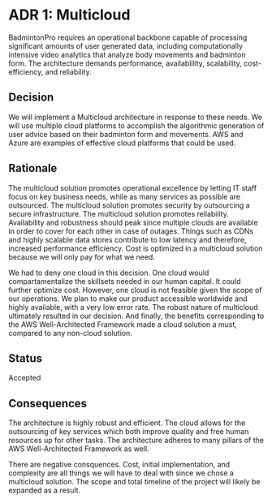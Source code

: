 # ADR 1: Multicloud 
BadmintonPro requires an operational backbone capable of processing significant amounts of user generated data, including computationally intensive video analytics that analyze body movements and badminton form. The architecture demands performance, availablility, scalability, cost-efficiency, and reliability.
## Decision 
We will implement a Multicloud architecture in response to these needs. We will use multiple cloud platforms to accomplish the algorithmic generation of user advice based on their badminton form and movements. AWS and Azure are examples of effective cloud platforms that could be used.
## Rationale 
The multicloud solution promotes operational excellence by letting IT staff focus on key business needs, while as many services as possible are outsourced.
The multicloud solution promotes security by outsourcing a secure infrastructure.
The multicloud solution promotes reliability. Availability and robustness should peak since multiple clouds are available in order to cover for each other in case of outages.
Things such as CDNs and highly scalable data stores contribute to low latency and therefore, increased performance efficiency.
Cost is optimized in a multicloud solution because we will only pay for what we need.

We had to deny one cloud in this decision. One cloud would compartamentalize the skillsets needed in our human capital. It could further optimize cost. However, one cloud is not feasible given the scope of our operations. We plan to make our product accessible worldwide and highly available, with a very low error rate. The robust nature of multicloud ultimately resulted in our decision. And finally, the benefits corresponding to the AWS Well-Architected Framework made a cloud solution a must, compared to any non-cloud solution.

## Status
Accepted

## Consequences
The architecture is highly robust and efficient. The cloud allows for the outsourcing of key services which both improve quality and free human resources up for other tasks. The architecture adheres to many pillars of the AWS Well-Architected Framework as well.

There are negative consquences. Cost, initial implementation, and complexity are all things we will have to deal with since we chose a multicloud solution. The scope and total timeline of the project will likely be expanded as a result.
